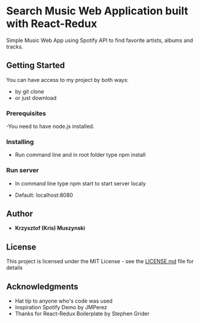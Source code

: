 # Search Music Web Application built with React-Redux

Simple Music Web App using Spotify API to find favorite artists, albums and tracks.

## Getting Started

You can have access to my project by both ways: 

- by git clone
- or just download

### Prerequisites

-You need to have node.js installed.

### Installing

- Run command line and in root folder type npm install

### Run server

- In command line type npm start to start server localy

- Default: localhost:8080

## Author

* **Krzysztof (Kris) Muszynski**

## License

This project is licensed under the MIT License - see the [LICENSE.md](LICENSE.md) file for details

## Acknowledgments

* Hat tip to anyone who's code was used
* Inspiration Spotify Demo by JMPerez
* Thanks for React-Redux Boilerplate by Stephen Grider
